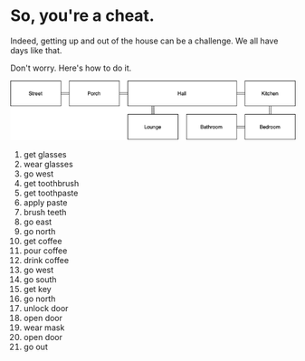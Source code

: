 # So, you're a cheat.
Indeed, getting up and out of the house can be a challenge. We all have days like that.

Don't worry. Here's how to do it.

![Map of the game](img/Map.png)

1. get glasses
2. wear glasses
3. go west
4. get toothbrush
5. get toothpaste
6. apply paste
7. brush teeth
8. go east
9. go north
10. get coffee
11. pour coffee
12. drink coffee
13. go west
14. go south
15. get key
16. go north
17. unlock door
18. open door
19. wear mask
20. open door
21. go out
